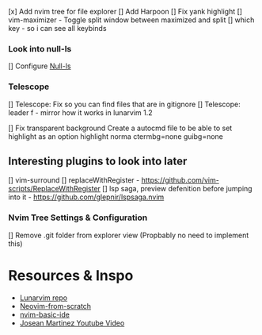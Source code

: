 [x] Add nvim tree for file explorer
[] Add Harpoon
[] Fix yank highlight
[] vim-maximizer - Toggle split window between maximized and split
[] which key - so i can see all keybinds

### Look into null-ls
[] Configure [Null-ls](https://www.youtube.com/watch?v=e3xxkEbhG0o)

### Telescope
[] Telescope: Fix so you can find files that are in gitignore
[] Telescope: leader f - mirror how it works in lunarvim 1.2

[] Fix transparent background 
    Create a autocmd file to be able to set highlight as an option
    highlight norma ctermbg=none guibg=none

## Interesting plugins to look into later
[] vim-surround
[] replaceWithRegister - https://github.com/vim-scripts/ReplaceWithRegister
[] lsp saga, preview defenition before jumping into it - https://github.com/glepnir/lspsaga.nvim
### Nvim Tree Settings & Configuration
[] Remove .git folder from explorer view (Propbably no need to implement this)



# Resources & Inspo
* [Lunarvim repo](https://www.lunarvim.org/)
* [Neovim-from-scratch](https://github.com/LunarVim/Neovim-from-scratch)
* [nvim-basic-ide](https://github.com/LunarVim/nvim-basic-ide)
* [Josean Martinez Youtube Video](https://www.youtube.com/watch?v=vdn_pKJUda8&list=LL&index=1)


